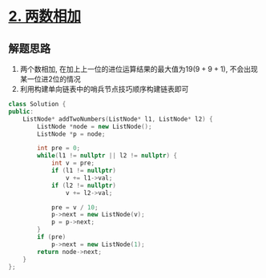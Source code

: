 # [2. 两数相加](https://leetcode.cn/problems/add-two-numbers/)

## 解题思路

1. 两个数相加, 在加上上一位的进位运算结果的最大值为$19(9 + 9 + 1)$, 不会出现某一位进2位的情况
2. 利用构建单向链表中的哨兵节点技巧顺序构建链表即可

```cpp
class Solution {
public:
    ListNode* addTwoNumbers(ListNode* l1, ListNode* l2) {
        ListNode *node = new ListNode();
        ListNode *p = node;

        int pre = 0;
        while(l1 != nullptr || l2 != nullptr) {
            int v = pre;
            if (l1 != nullptr) 
                v += l1->val;
            if (l2 != nullptr)
                v += l2->val;

            pre = v / 10;
            p->next = new ListNode(v);
            p = p->next;
        }
        if (pre)
            p->next = new ListNode(1);
        return node->next;
    }
};
```